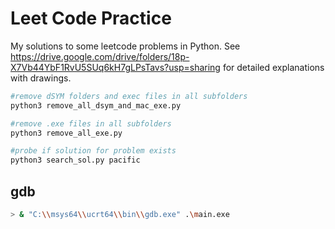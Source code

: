 # Leet Code Practice

My solutions to some leetcode problems in Python.
See <https://drive.google.com/drive/folders/18p-X7Vb44YbF1RvU5SUq6kH7gLPsTavs?usp=sharing> for detailed explanations with drawings.

```sh
#remove dSYM folders and exec files in all subfolders
python3 remove_all_dsym_and_mac_exe.py
```

```sh
#remove .exe files in all subfolders
python3 remove_all_exe.py
```

```sh
#probe if solution for problem exists
python3 search_sol.py pacific
```

## gdb

```sh
> & "C:\\msys64\\ucrt64\\bin\\gdb.exe" .\main.exe
```
